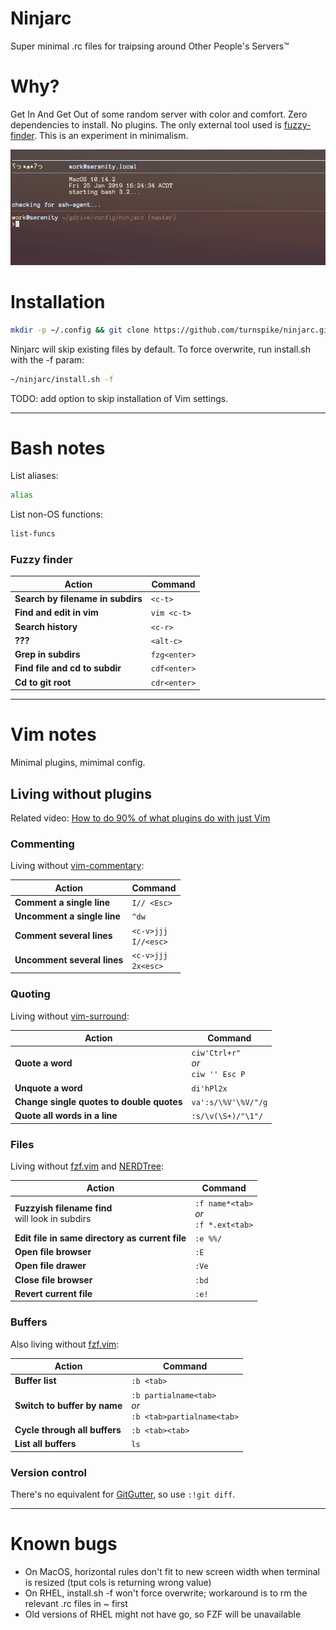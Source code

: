 # Ninjarc
Super minimal .rc files for traipsing around Other People's Servers™

# Why?

Get In And Get Out of some random server with color and comfort. Zero dependencies to install. No plugins. The only external tool used is [fuzzy-finder](https://github.com/junegunn/fzf/). This is an experiment in minimalism.

![ninjarc screenshot](https://github.com/turnspike/ninjarc/raw/master/screenshot.png)

# Installation
```sh
mkdir -p ~/.config && git clone https://github.com/turnspike/ninjarc.git ~/.config/ninjarc && chmod u+x ~/.config/ninjarc/install.sh && ~/.config/ninjarc/install.sh
```

Ninjarc will skip existing files by default. To force overwrite, run install.sh with the -f param:
```sh
~/ninjarc/install.sh -f
```

TODO: add option to skip installation of Vim settings.

---
# Bash notes

List aliases:
```sh
alias
```

List non-OS functions:
```sh
list-funcs
```

### Fuzzy finder

| Action | Command |
|-|-|
| **Search by filename in subdirs** | `<c-t>` |
| **Find and edit in vim** | `vim <c-t>` |
| **Search history** | `<c-r>` |
| **???** | `<alt-c>` |
| **Grep in subdirs** | `fzg<enter>` |
| **Find file and cd to subdir** | `cdf<enter>` |
| **Cd to git root** | `cdr<enter>` |

---
# Vim notes

Minimal plugins, mimimal config.

## Living without plugins

Related video: [How to do 90% of what plugins do with just Vim](https://www.youtube.com/watch?v=XA2WjJbmmoM_)

### Commenting
Living without [vim-commentary](https://github.com/tpope/vim-commentary):

| Action | Command |
|-|-|
| **Comment a single line** | `I// <Esc>` |
| **Uncomment a single line** | `^dw` |
| **Comment several lines** | `<c-v>jjj` <br> `I//<esc>` |
| **Uncomment several lines** | `<c-v>jjj` <br> `2x<esc>` |

### Quoting
Living without [vim-surround](https://github.com/tpope/vim-surround):

| Action | Command |
|-|-|
| **Quote a word** | `ciw'Ctrl+r"` <br> *or* <br> `ciw '' Esc P` |
| **Unquote a word** | `di'hPl2x` |
| **Change single quotes to double quotes** | `va':s/\%V'\%V/"/g` |
| **Quote all words in a line** | `:s/\v(\S+)/"\1"/` |

### Files
Living without [fzf.vim](https://github.com/junegunn/fzf.vim) and [NERDTree](https://github.com/scrooloose/nerdtree):

| Action | Command |
|-|-|
| **Fuzzyish filename find** <br> will look in subdirs | `:f name*<tab>` <br> *or* <br> `:f *.ext<tab>` |
| **Edit file in same directory as current file** | `:e %%/` |
| **Open file browser** | `:E` |
| **Open file drawer** | `:Ve` |
| **Close file browser** | `:bd` |
| **Revert current file** | `:e!` |

### Buffers
Also living without [fzf.vim](https://github.com/junegunn/fzf.vim):

| Action | Command |
|-|-|
| **Buffer list** | `:b <tab>` |
| **Switch to buffer by name** | `:b partialname<tab>` <br> *or* <br> `:b <tab>partialname<tab>` |
| **Cycle through all buffers** | `:b <tab><tab>` |
| **List all buffers** | `ls` |

### Version control
There's no equivalent for [GitGutter](https://github.com/airblade/vim-gitgutter), so use `:!git diff`.

---
# Known bugs

* On MacOS, horizontal rules don't fit to new screen width when terminal is resized (tput cols is returning wrong value)
* On RHEL, install.sh -f won't force overwrite; workaround is to rm the relevant .rc files in ~ first
* Old versions of RHEL might not have go, so FZF will be unavailable
